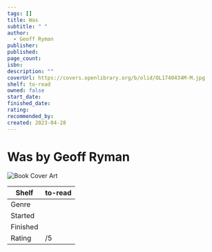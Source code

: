 ```yaml
---
tags: []
title: Was
subtitle: " "
author:
  - Geoff Ryman
publisher: 
published: 
page_count: 
isbn: 
description: ""
coverUrl: https://covers.openlibrary.org/b/olid/OL1740434M-M.jpg
shelf: to-read
owned: false
start_date: 
finished_date: 
rating: 
recommended_by: 
created: 2023-04-28
---
```


# Was by Geoff Ryman

![Book Cover Art](https://covers.openlibrary.org/b/olid/OL1740434M-M.jpg)

| Shelf | to-read |
| --- | --- |
| Genre |  |
| Started |  |
| Finished |  |
| Rating | /5 |

